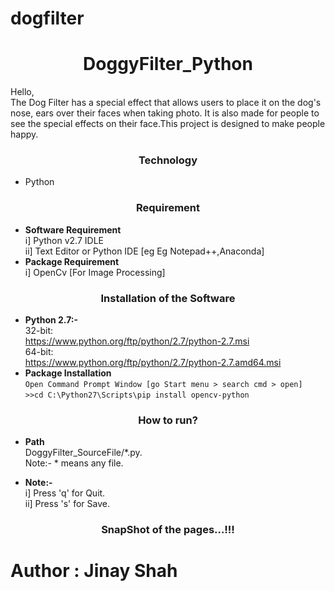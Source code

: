 # dogfilter
<h1 align="center"> <b>DoggyFilter_Python</b> </h1>  

Hello,</br>The Dog Filter has a special effect that allows users to place it on the dog's nose, ears over their faces when taking photo. It is also made for people to see the special effects on their face.This project is designed to make people happy.

<h3 align="center"> <b>Technology</b> </h3>  

-	Python

<h3 align="center"> <b>Requirement</b> </h3>    

-	<b>Software Requirement</b>  
            i] Python v2.7 IDLE  
           ii] Text Editor or Python IDE [eg Eg Notepad++,Anaconda]  
-	<b>Package Requirement</b>  
		        i] OpenCv 	[For Image Processing]

<h3 align="center"> <b>Installation of the Software</b> </h3>  

-	<b>Python 2.7:-</b>  
	32-bit:  
	https://www.python.org/ftp/python/2.7/python-2.7.msi  
	64-bit:  
	https://www.python.org/ftp/python/2.7/python-2.7.amd64.msi  
-	<b>Package Installation</b>  
		```Open Command Prompt Window [go Start menu > search cmd > open]```</br>
    ```>>cd C:\Python27\Scripts\pip install opencv-python```</br>  

<h3 align="center"> <b>How to run?</b> </h3>  

-	<b>Path</b>  
			DoggyFilter_SourceFile/*.py.  
			Note:- * means any file.

-	<b>Note:-</b>  
			i] Press 'q' for Quit.  
		       ii] Press 's' for Save.
                                                    
<h3 align="center"> <b>SnapShot of the pages…!!!</b> </h3>  
<h1><b>Author : Jinay Shah </b></h1>
